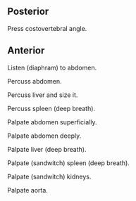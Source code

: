 ## Posterior

Press costovertebral angle.

## Anterior

Listen (diaphram) to abdomen.

Percuss abdomen.

Percuss liver and size it.

Percuss spleen (deep breath).

Palpate abdomen superficially.

Palpate abdomen deeply.

Palpate liver (deep breath).

Palpate (sandwitch) spleen (deep breath).

Palpate (sandwitch) kidneys.

Palpate aorta.
